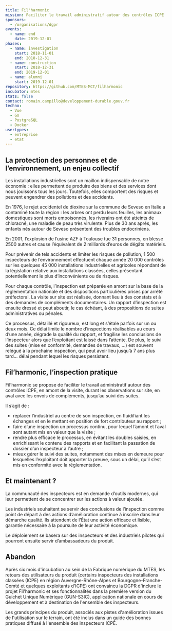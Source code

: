 ```yaml
---
title: Fil'harmonic
mission: Faciliter le travail administratif autour des contrôles ICPE
sponsors:
  - /organisations/dgpr
events:
  - name: end
    date: 2019-12-01
phases:
  - name: investigation
    start: 2018-11-01
    end: 2018-12-31
  - name: construction
    start: 2018-12-31
    end: 2019-12-01
  - name: alumni
    start: 2019-12-01
repository: https://github.com/MTES-MCT/filharmonic
incubator: mtes
stats: false
contact: romain.campillo@developpement-durable.gouv.fr
techno:
  - Vue
  - Go
  - PostgreSQL
  - Docker
usertypes:
  - entreprise
  - etat
---
```

## La protection des personnes et de l’environnement, un enjeu collectif
Les installations industrielles sont un maillon indispensable de notre économie : elles permettent de produire des biens et des services dont nous jouissons tous les jours. Toutefois, elles comportent des risques et peuvent engendrer des pollutions et des accidents.

En 1976, le rejet accidentel de dioxine sur la commune de Seveso en Italie a contaminé toute la région : les arbres ont perdu leurs feuilles, les animaux domestiques sont morts empoisonnés, les riverains ont été atteints de chloracné, une maladie de peau très virulente. Plus de 30 ans après, les enfants nés autour de Seveso présentent des troubles endocriniens.

En 2001, l’explosion de l’usine AZF à Toulouse tue 31 personnes, en blesse 2500 autres et cause l’équivalent de 2 milliards d’euros de dégâts matériels.

Pour prévenir de tels accidents et limiter les risques de pollution, 1 500 inspecteurs de l’environnement effectuent chaque année 20 000 contrôles sur les quelques 45 000 installations industrielles et agricoles répondant de la législation relative aux installations classées, celles présentant potentiellement le plus d’inconvénients ou de risques.

Pour chaque contrôle, l’inspection est préparée en amont sur la base de la réglementation nationale et des dispositions particulières prises par arrêté préfectoral. La visite sur site est réalisée, donnant lieu à des constats et à des demandes de compléments documentaires. Un rapport d’inspection est ensuite dressé et peut aboutir, le cas échéant, à des propositions de suites administratives ou pénales.

Ce processus, détaillé et rigoureux, est long et s’étale parfois sur un ou deux mois. Ce délai limite le nombre d’inspections réalisables au cours d’une année, dégrade la qualité du rapport, et fragilise les conclusions de l’inspecteur alors que l’exploitant est laissé dans l’attente. De plus, le suivi des suites (mise en conformité, demandes de travaux, …) est souvent relégué à la prochaine inspection, qui peut avoir lieu jusqu’à 7 ans plus tard… délai pendant lequel les risques persistent.

## Fil’harmonic, l’inspection pratique
Fil’harmonic se propose de faciliter le travail administratif autour des contrôles ICPE, en amont de la visite, durant les observations sur site, en aval avec les envois de compléments, jusqu’au suivi des suites.

Il s’agit de :
* replacer l’industriel au centre de son inspection, en fluidifiant les échanges et en le mettant en position de fort contributeur au rapport ;
* faire d’une inspection un processus continu, pour lequel l’amont et l’aval sont autant mis en valeur que la visite ;
* rendre plus efficace le processus, en évitant les doubles saisies, en enrichissant le contenu des rapports et en facilitant la passation de dossier d’un inspecteur à l’autre ;
* mieux gérer le suivi des suites, notamment des mises en demeure pour lesquelles l’exploitant doit apporter la preuve, sous un délai, qu’il s’est mis en conformité avec la réglementation.

## Et maintenant ?
La communauté des inspecteurs est en demande d’outils modernes, qui leur permettent de se concentrer sur les actions à valeur ajoutée.

Les industriels souhaitent se servir des conclusions de l’inspection comme point de départ à des actions d’amélioration continue à inscrire dans leur démarche qualité. Ils attendent de l’État une action efficace et lisible, garantie nécessaire à la poursuite de leur activité économique.

Le déploiement se basera sur des inspecteurs et des industriels pilotes qui pourront ensuite servir d’ambassadeurs du produit.

## Abandon
Après six mois d'incubation au sein de la Fabrique numérique du MTES, les retours des utilisateurs du produit (certains inspecteurs des installations classées (ICPE) en région Auvergne-Rhône-Alpes et Bourgogne-Franche-Comté et quelques exploitants d'ICPE) ont convaincu la DGPR d'inclure le projet Fil'harmonic et ses fonctionnalités dans la première version du Guichet Unique Numérique (GUN-S3IC), application nationale en cours de développement et à destination de l'ensemble des inspecteurs.

Les grands principes du produit, associés aux pistes d'amélioration issues de l'utilisation sur le terrain, ont été inclus dans un guide des bonnes pratiques diffusé à l'ensemble des inspecteurs ICPE.
